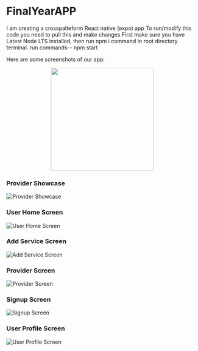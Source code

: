 # FinalYearAPP
I am creating a crosspalteform React native (expo) app 
To run/modify this code you need to pull this and make changes
First make sure you have Latest Node LTS installed,
then run npm i command in root directory terminal.
run commands--
npm start 


Here are some screenshots of our app:
<p align="center">
  <img src="Screenshots/ProviderList.png"  height="270" />
</p>



### Provider Showcase
![Provider Showcase](Screenshots/ProviderShocase.png)

### User Home Screen
![User Home Screen](Screenshots/User_HomeScreen.png)

### Add Service Screen
![Add Service Screen](Screenshots/addservice.png)

### Provider Screen
![Provider Screen](Screenshots/provider.png)

### Signup Screen
![Signup Screen](Screenshots/signup.png)

### User Profile Screen
![User Profile Screen](Screenshots/userProfile.png)
